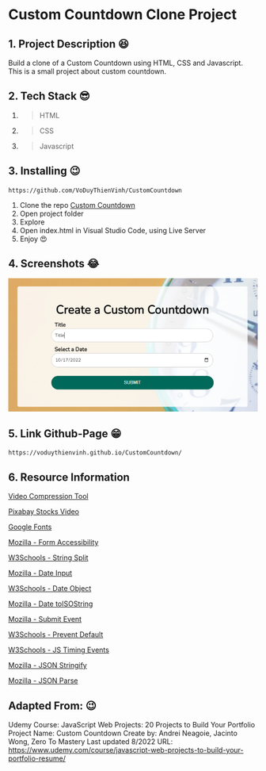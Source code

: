 # Custom Countdown Clone Project

## 1. Project Description 😆

Build a clone of a Custom Countdown using HTML, CSS and Javascript.
This is a small project about custom countdown.

## 2. Tech Stack 😎

1. >HTML
2. >CSS
3. >Javascript

## 3. Installing 😉

```link
https://github.com/VoDuyThienVinh/CustomCountdown
```

1. Clone the repo [Custom Countdown](https://github.com/VoDuyThienVinh/CustomCountdown)
2. Open project folder
3. Explore
4. Open index.html in Visual Studio Code, using Live Server
5. Enjoy 😍

## 4. Screenshots 😂

![Image description](images/customCountdown.png)

## 5. Link Github-Page 😁

```link
https://voduythienvinh.github.io/CustomCountdown/
```

## 6. Resource Information

[Video Compression Tool](https://www.youcompress.com/)

[Pixabay Stocks Video](https://pixabay.com/videos/)

[Google Fonts](https://fonts.google.com/)

[Mozilla - Form Accessibility](https://developer.mozilla.org/en-US/docs/Web/Accessibility/ARIA)

[W3Schools - String Split](https://www.w3schools.com/jsref/jsref_split.asp)

[Mozilla - Date Input](https://developer.mozilla.org/en-US/docs/Web/HTML/Element/input/date)

[W3Schools - Date Object](https://www.w3schools.com/jsref/jsref_obj_date.asp)

[Mozilla - Date toISOString](https://developer.mozilla.org/en-US/docs/Web/JavaScript/Reference/Global_Objects/Date/toISOString)

[Mozilla - Submit Event](https://developer.mozilla.org/en-US/docs/Web/API/HTMLFormElement/submit_event)

[W3Schools - Prevent Default](https://www.w3schools.com/jsref/event_preventdefault.asp)

[W3Schools - JS Timing Events](https://www.w3schools.com/js/js_timing.asp)

[Mozilla - JSON Stringify](https://developer.mozilla.org/en-US/docs/Web/JavaScript/Reference/Global_Objects/JSON/stringify)

[Mozilla - JSON Parse](https://developer.mozilla.org/en-US/docs/Web/JavaScript/Reference/Global_Objects/JSON/parse)

## Adapted From: 😉

Udemy Course: JavaScript Web Projects: 20 Projects to Build Your Portfolio
Project Name: Custom Countdown
Create by: Andrei Neagoie, Jacinto Wong, Zero To Mastery
Last updated 8/2022
URL: <https://www.udemy.com/course/javascript-web-projects-to-build-your-portfolio-resume/>
